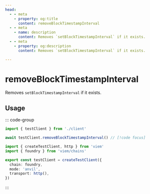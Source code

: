 ```yaml
---
head:
  - - meta
    - property: og:title
      content: removeBlockTimestampInterval
  - - meta
    - name: description
      content: Removes `setBlockTimestampInterval` if it exists.
  - - meta
    - property: og:description
      content: Removes `setBlockTimestampInterval` if it exists.

---
```


# removeBlockTimestampInterval

Removes `setBlockTimestampInterval` if it exists.

## Usage

::: code-group

```ts [example.ts]
import { testClient } from './client'

await testClient.removeBlockTimestampInterval() // [!code focus]
```

```ts [client.ts]
import { createTestClient, http } from 'viem'
import { foundry } from 'viem/chains'

export const testClient = createTestClient({
  chain: foundry,
  mode: 'anvil',
  transport: http(), 
})
```

:::

